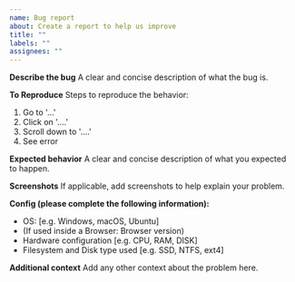 ```yaml
---
name: Bug report
about: Create a report to help us improve
title: ""
labels: ""
assignees: ""
---
```


**Describe the bug**
A clear and concise description of what the bug is.

**To Reproduce**
Steps to reproduce the behavior:

1. Go to '...'
2. Click on '....'
3. Scroll down to '....'
4. See error

**Expected behavior**
A clear and concise description of what you expected to happen.

**Screenshots**
If applicable, add screenshots to help explain your problem.

**Config (please complete the following information):**

-   OS: [e.g. Windows, macOS, Ubuntu]
-   (If used inside a Browser: Browser version)
-   Hardware configuration [e.g. CPU, RAM, DISK]
-   Filesystem and Disk type used [e.g. SSD, NTFS, ext4]

**Additional context**
Add any other context about the problem here.
